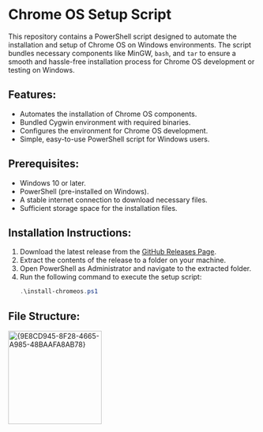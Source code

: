 # Chrome OS Setup Script

This repository contains a PowerShell script designed to automate the installation and setup of Chrome OS on Windows environments. The script bundles necessary components like MinGW, `bash`, and `tar` to ensure a smooth and hassle-free installation process for Chrome OS development or testing on Windows.

## Features:
- Automates the installation of Chrome OS components.
- Bundled Cygwin environment with required binaries.
- Configures the environment for Chrome OS development.
- Simple, easy-to-use PowerShell script for Windows users.

## Prerequisites:
- Windows 10 or later.
- PowerShell (pre-installed on Windows).
- A stable internet connection to download necessary files.
- Sufficient storage space for the installation files.

## Installation Instructions:
1. Download the latest release from the [GitHub Releases Page](https://github.com/bobanilic/chromeos-installer/releases).
2. Extract the contents of the release to a folder on your machine.
3. Open PowerShell as Administrator and navigate to the extracted folder.
4. Run the following command to execute the setup script:
   ```powershell
   .\install-chromeos.ps1

## File Structure:
<img width="189" alt="{9E8CD945-8F28-4665-A985-48BAAFA8AB78}" src="https://github.com/user-attachments/assets/c9e1611d-0dea-4f6c-ab15-e1158ef8aa65">



